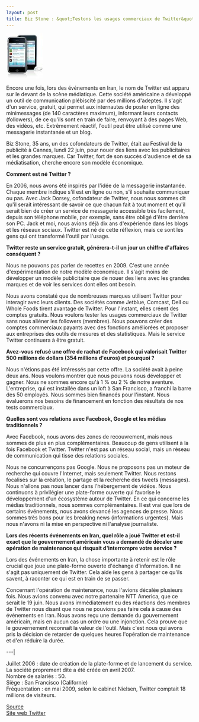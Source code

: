 ```yaml
---
layout: post
title: Biz Stone : &quot;Testons les usages commerciaux de Twitter&quot;
---
```


<img src="/assets/images/blog/Sites/twitter.jpg" alt="" />  


Encore une fois, lors des événements en Iran, le nom de Twitter est apparu sur le devant de la scène médiatique. Cette société américaine a développé un outil de communication plébiscité par des millions d'adeptes. Il s'agit d'un service, gratuit, qui permet aux internautes de poster en ligne des minimessages (de 140 caractères maximum), informant leurs contacts (followers), de ce qu'ils sont en train de faire, renvoyant à des pages Web, des vidéos, etc. Extrêmement réactif, l'outil peut être utilisé comme une messagerie instantanée et un blog.  


Biz Stone, 35 ans, un des cofondateurs de Twitter, était au Festival de la publicité à Cannes, lundi 22 juin, pour nouer des liens avec les publicitaires et les grandes marques. Car Twitter, fort de son succès d'audience et de sa médiatisation, cherche encore son modèle économique.  


**Comment est né Twitter ?**  


En 2006, nous avons été inspirés par l'idée de la messagerie instantanée. Chaque membre indique s'il est en ligne ou non, s'il souhaite communiquer ou pas. Avec Jack Dorsey, cofondateur de Twitter, nous nous sommes dit qu'il serait intéressant de savoir ce que chacun fait à tout moment et qu'il serait bien de créer un service de messagerie accessible très facilement, depuis son téléphone mobile, par exemple, sans être obligé d'être derrière son PC. Jack et moi, nous avions déjà dix ans d'expérience dans les blogs et les réseaux sociaux. Twitter est né de cette réflexion, mais ce sont les gens qui ont transformé l'outil par l'usage.  


**Twitter reste un service gratuit, générera-t-il un jour un chiffre d'affaires conséquent ?**  


Nous ne pouvons pas parler de recettes en 2009. C'est une année d'expérimentation de notre modèle économique. Il s'agit moins de développer un modèle publicitaire que de nouer des liens avec les grandes marques et de voir les services dont elles ont besoin.  


Nous avons constaté que de nombreuses marques utilisent Twitter pour interagir avec leurs clients. Des sociétés comme Jetblue, Comcast, Dell ou Whole Foods tirent avantage de Twitter. Pour l'instant, elles créent des comptes gratuits. Nous voulons tester les usages commerciaux de Twitter sans nous aliéner les followers (membres). Nous pouvons créer des comptes commerciaux payants avec des fonctions améliorées et proposer aux entreprises des outils de mesures et des statistiques. Mais le service Twitter continuera à être gratuit.  


**Avez-vous refusé une offre de rachat de Facebook qui valorisait Twitter 500 millions de dollars (354 millions d'euros) et pourquoi ?**  


Nous n'étions pas été intéressés par cette offre. La société avait à peine deux ans. Nous voulons montrer que nous pouvons nous développer et gagner. Nous ne sommes encore qu'à 1 % ou 2 % de notre aventure. L'entreprise, qui est installée dans un loft à San Francisco, a franchi la barre des 50 employés. Nous sommes bien financés pour l'instant. Nous évaluerons nos besoins de financement en fonction des résultats de nos tests commerciaux.  


**Quelles sont vos relations avec Facebook, Google et les médias traditionnels ?**  


Avec Facebook, nous avons des zones de recouvrement, mais nous sommes de plus en plus complémentaires. Beaucoup de gens utilisent à la fois Facebook et Twitter. Twitter n'est pas un réseau social, mais un réseau de communication qui tisse des relations sociales.  


Nous ne concurrençons pas Google. Nous ne proposons pas un moteur de recherche qui couvre l'Internet, mais seulement Twitter. Nous restons focalisés sur la création, le partage et la recherche des tweets (messages). Nous n'allons pas nous lancer dans l'hébergement de vidéos. Nous continuons à privilégier une plate-forme ouverte qui favorise le développement d'un écosystème autour de Twitter. En ce qui concerne les médias traditionnels, nous sommes complémentaires. Il est vrai que lors de certains événements, nous avons devancé les agences de presse. Nous sommes très bons pour les breaking news (informations urgentes). Mais nous n'avons ni la mise en perspective ni l'analyse journaliste.  


**Lors des récents événements en Iran, quel rôle a joué Twitter et est-il exact que le gouvernement américain vous a demandé de décaler une opération de maintenance qui risquait d'interrompre votre service ?**  


Lors des événements en Iran, la chose importante à retenir est le rôle crucial que joue une plate-forme ouverte d'échange d'information. Il ne s'agit pas uniquement de Twitter. Cela aide les gens à partager ce qu'ils savent, à raconter ce qui est en train de se passer.  


Concernant l'opération de maintenance, nous l'avions décalée plusieurs fois. Nous avions convenu avec notre partenaire NTT America, que ce serait le 19 juin. Nous avons immédiatement eu des réactions des membres de Twitter nous disant que nous ne pouvions pas faire cela à cause des événements en Iran. Nous avons reçu une demande du gouvernement américain, mais en aucun cas un ordre ou une injonction. Cela prouve que le gouvernement reconnaît la valeur de l'outil. Mais c'est nous qui avons pris la décision de retarder de quelques heures l'opération de maintenance et d'en réduire la durée.  


---|

Juillet 2006 : date de création de la plate-forme et de lancement du service. La société proprement dite a été créée en avril 2007.  
Nombre de salariés : 50.  
Siège : San Francisco (Californie)  
Fréquentation : en mai 2009, selon le cabinet Nielsen, Twitter comptait 18 millions de visiteurs.

<a href="http://www.lemonde.fr/technologies/article/2009/06/24/biz-stone-testons-les-usages-commerciaux-de-twitter_1210767_651865.html#ens_id=1196461" hreflang="fr">Source</a>  
<a href="http://www.twitter.com">Site web Twitter</a>